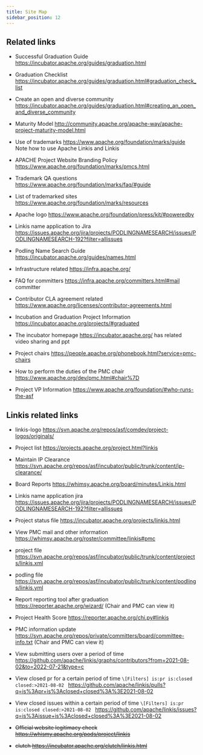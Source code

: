 ```yaml
---
title: Site Map
sidebar_position: 12
---
```


## Related links 

- Successful Graduation Guide https://incubator.apache.org/guides/graduation.html

- Graduation Checklist https://incubator.apache.org/guides/graduation.html#graduation_check_list

- Create an open and diverse community https://incubator.apache.org/guides/graduation.html#creating_an_open_and_diverse_community

- Maturity Model http://community.apache.org/apache-way/apache-project-maturity-model.html

- Use of trademarks https://www.apache.org/foundation/marks/guide Note how to use Apache Linkis and Linkis

- APACHE Project Website Branding Policy https://www.apache.org/foundation/marks/pmcs.html

- Trademark QA questions https://www.apache.org/foundation/marks/faq/#guide

- List of trademarked sites https://www.apache.org/foundation/marks/resources

- Apache logo https://www.apache.org/foundation/press/kit/#poweredby 

- Linkis name application to Jira https://issues.apache.org/jira/projects/PODLINGNAMESEARCH/issues/PODLINGNAMESEARCH-192?filter=allissues

- Podling Name Search Guide https://incubator.apache.org/guides/names.html

- Infrastructure related https://infra.apache.org/

- FAQ for committers https://infra.apache.org/committers.html#mail committer

- Contributor CLA agreement related https://www.apache.org/licenses/contributor-agreements.html

- Incubation and Graduation Project Information https://incubator.apache.org/projects/#graduated

- The incubator homepage https://incubator.apache.org/ has related video sharing and ppt

- Project chairs https://people.apache.org/phonebook.html?service=pmc-chairs

- How to perform the duties of the PMC chair  https://www.apache.org/dev/pmc.html#chair%7D

- Project VP Information  https://www.apache.org/foundation/#who-runs-the-asf

## Linkis related links
- linkis-logo https://svn.apache.org/repos/asf/comdev/project-logos/originals/
- Project list https://projects.apache.org/project.html?linkis
- Maintain IP Clearance https://svn.apache.org/repos/asf/incubator/public/trunk/content/ip-clearance/
- Board Reports https://whimsy.apache.org/board/minutes/Linkis.html
- Linkis name application jira https://issues.apache.org/jira/projects/PODLINGNAMESEARCH/issues/PODLINGNAMESEARCH-192?filter=allissues
- Project status file https://incubator.apache.org/projects/linkis.html

- View PMC mail and other information https://whimsy.apache.org/roster/committee/linkis#pmc 
- project file https://svn.apache.org/repos/asf/incubator/public/trunk/content/projects/linkis.xml
- podling file https://svn.apache.org/repos/asf/incubator/public/trunk/content/podlings/linkis.yml

- Report reporting tool after graduation https://reporter.apache.org/wizard/ (Chair and PMC can view it)
- Project Health Score https://reporter.apache.org/chi.py#linkis
- PMC information update https://svn.apache.org/repos/private/committers/board/committee-info.txt (Chair and PMC can view it)


- View submitting users over a period of time
https://github.com/apache/linkis/graphs/contributors?from=2021-08-02&to=2022-07-21&type=c

- View closed pr for a certain period of time
`\[Filters] is:pr is:closed closed:>2021-08-02 `
https://github.com/apache/linkis/pulls?q=is%3Apr+is%3Aclosed+closed%3A%3E2021-08-02


- View closed issues within a certain period of time
`\[Filters] is:pr is:closed closed:>2021-08-02 `
https://github.com/apache/linkis/issues?q=is%3Aissue+is%3Aclosed+closed%3A%3E2021-08-02

- ~~Official website legitimacy check https://whismy.apache.org/pods/project/linkis~~
- ~~clutch https://incubator.apache.org/clutch/linkis.html~~